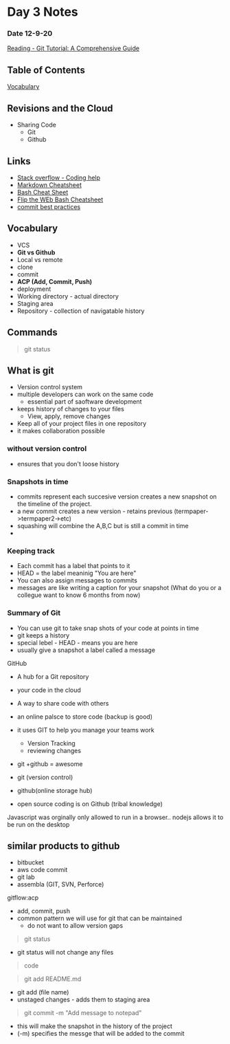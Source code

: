 # Day 3 Notes
### Date 12-9-20

[Reading - Git Tutorial: A Comprehensive Guide](https://blog.udemy.com/git-tutorial-a-comprehensive-guide/)

## Table of Contents
[Vocabulary](#vocabulary)

## Revisions and the Cloud

- Sharing Code
  - Git
  - Github
  
 ## Links
- [Stack overflow - Coding help](https://stackoverflow.com/)
- [Markdown Cheatsheet](https://www.markdownguide.org/cheat-sheet/)
- [Bash Cheat Sheet](https://www.educative.io/blog/bash-shell-command-cheat-sheet)
- [Flip the WEb Bash Cheatsheet](https://github.com/fliptheweb/bash-shortcuts-cheat-sheet)
- [commit best practices](https://github.com/fliptheweb/bash-shortcuts-cheat-sheet)


## Vocabulary
- VCS
- **Git vs Github**
- Local vs remote
- clone
- commit
- **ACP (Add, Commit, Push)**
- deployment
- Working directory - actual directory
- Staging area
- Repository - collection of navigatable history

## Commands
>git status

## What is git
- Version control system
- multiple developers can work on the same code 
  - essential part of saoftware development
- keeps history of changes to your files
  - View, apply, remove changes
- Keep all of your project files in one repository
- it makes collaboration possible

### without version control
- ensures that you don't loose history

### Snapshots in time
- commits represent each succesive version creates a new snapshot on the timeline of the project.
- a new commit creates a new version - retains previous (termpaper->termpaper2->etc)
- squashing will combine the A,B,C but is still a commit in time
- 

### Keeping track
- Each commit has a label that points to it
- HEAD = the label meaninig "You are here"
- You can also assign messages to commits
- messages are like writing a caption for your snapshot (What do you or a collegue want to know 6 months from now)

### Summary of Git
- You can use git to take snap shots of your code at points in time
- git keeps a history
- special lebel - HEAD - means you are here
- usually give a snapshot a label called a message

GitHub
- A hub for a Git repository
- your code in the cloud
- A way to share code with others
- an online palsce to store code (backup is good)
- it uses GIT to help you manage your teams work
  - Version Tracking
  - reviewing changes
  
- git +github = awesome

- git (version control)
- github(online storage hub)
 - open source coding is on Github (tribal knowledge)
 
 Javascript was orginally only allowed to run in a browser.. nodejs allows it to be run on the desktop

## similar products to github
- bitbucket
- aws code commit
- git lab
- assembla (GIT, SVN, Perforce)

gitflow:acp
  - add, commit, push
 - common pattern we will use for git that can be maintained
   - do not want to allow version gaps
>git status
 - git status will not change any files
>code

> git add README.md
 - git add (file name)
 - unstaged changes - adds them to staging area
 
 >git commit -m "Add message to notepad"
 - this will make the snapshot in the history of the project
 - (-m) specifies the messge that will be added to the commit
 
 >
 
 
 
 
 
 
 
 
 
